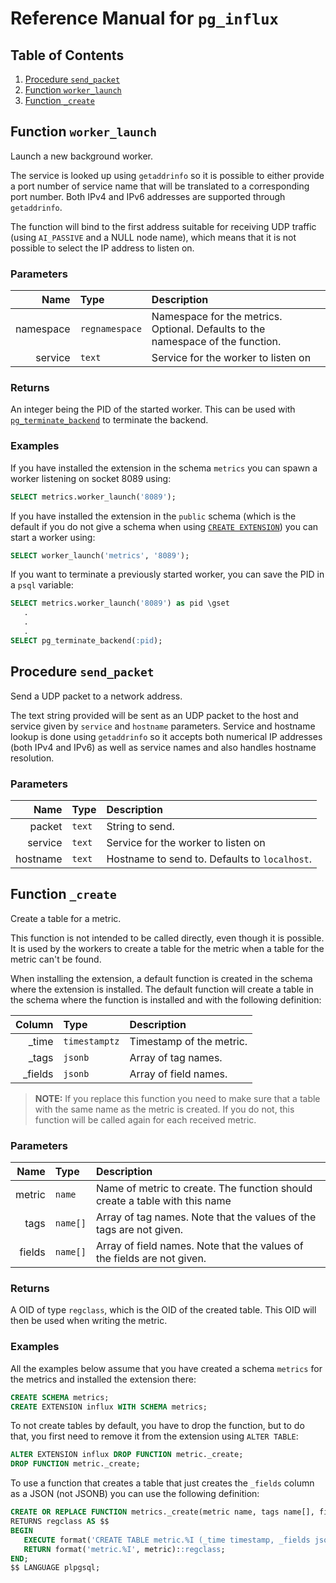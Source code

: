 # Reference Manual for `pg_influx`

## Table of Contents

1. [Procedure `send_packet`](#procedure-send_packet)
2. [Function `worker_launch`](#function-worker_launch)
3. [Function `_create`](#function-_create)

## Function `worker_launch`

Launch a new background worker.

The service is looked up using `getaddrinfo` so it is possible to
either provide a port number of service name that will be translated
to a corresponding port number. Both IPv4 and IPv6 addresses are
supported through `getaddrinfo`.

The function will bind to the first address suitable for receiving UDP
traffic (using `AI_PASSIVE` and a NULL node name), which means that it
is not possible to select the IP address to listen on.

### Parameters

|      Name | Type           | Description                                                                     |
|----------:|:---------------|:--------------------------------------------------------------------------------|
| namespace | `regnamespace` | Namespace for the metrics. Optional. Defaults to the namespace of the function. |
|   service | `text`         | Service for the worker to listen on                                             |

### Returns

An integer being the PID of the started worker. This can be used with
[`pg_terminate_backend`][1] to terminate the backend.

[1]: https://www.postgresql.org/docs/current/functions-admin.html#FUNCTIONS-ADMIN-SIGNAL-TABLE

### Examples

If you have installed the extension in the schema `metrics` you can
spawn a worker listening on socket 8089 using:

```sql
SELECT metrics.worker_launch('8089');
```

If you have installed the extension in the `public` schema (which is
the default if you do not give a schema when using [`CREATE
EXTENSION`]()) you can start a worker using:

```sql
SELECT worker_launch('metrics', '8089');
```

If you want to terminate a previously started worker, you can save the
PID in a `psql` variable:

```sql
SELECT metrics.worker_launch('8089') as pid \gset
   .
   .
   .
SELECT pg_terminate_backend(:pid);
```

## Procedure `send_packet`

Send a UDP packet to a network address.

The text string provided will be sent as an UDP packet to the host and
service given by `service` and `hostname` parameters. Service and
hostname lookup is done using `getaddrinfo` so it accepts both
numerical IP addresses (both IPv4 and IPv6) as well as service names
and also handles hostname resolution.

### Parameters

|     Name | Type   | Description                                   |
|---------:|:-------|:----------------------------------------------|
|   packet | `text` | String to send.                               |
|  service | `text` | Service for the worker to listen on           |
| hostname | `text` | Hostname to send to. Defaults to `localhost`. |

## Function `_create`

Create a table for a metric.

This function is not intended to be called directly, even though it is
possible. It is used by the workers to create a table for the metric
when a table for the metric can't be found.

When installing the extension, a default function is created in the
schema where the extension is installed. The default function will
create a table in the schema where the function is installed and with
the following definition:

|  Column | Type          | Description              |
|--------:|:--------------|:-------------------------|
|   _time | `timestamptz` | Timestamp of the metric. |
|   _tags | `jsonb`       | Array of tag names.      |
| _fields | `jsonb`       | Array of field names.    |

> **NOTE:** If you replace this function you need to make sure that a
> table with the same name as the metric is created. If you do not,
> this function will be called again for each received metric.

### Parameters

|   Name | Type     | Description                                                                 |
|-------:|:---------|:----------------------------------------------------------------------------|
| metric | `name`   | Name of metric to create. The function should create a table with this name |
|   tags | `name[]` | Array of tag names. Note that the values of the tags are not given.         |
| fields | `name[]` | Array of field names. Note that the values of the fields are not given.     |

### Returns

A OID of type `regclass`, which is the OID of the created table. This
OID will then be used when writing the metric.

### Examples

All the examples below assume that you have created a schema `metrics`
for the metrics and installed the extension there:

```sql
CREATE SCHEMA metrics;
CREATE EXTENSION influx WITH SCHEMA metrics;
```

To not create tables by default, you have to drop the function, but to
do that, you first need to remove it from the extension using `ALTER
TABLE`:

```sql
ALTER EXTENSION influx DROP FUNCTION metric._create;
DROP FUNCTION metric._create;
```

To use a function that creates a table that just creates the `_fields`
column as a JSON (not JSONB) you can use the following definition:

```sql
CREATE OR REPLACE FUNCTION metrics._create(metric name, tags name[], fields name[])
RETURNS regclass AS $$
BEGIN
   EXECUTE format('CREATE TABLE metric.%I (_time timestamp, _fields json)', metric);
   RETURN format('metric.%I', metric)::regclass;
END;
$$ LANGUAGE plpgsql;
```
